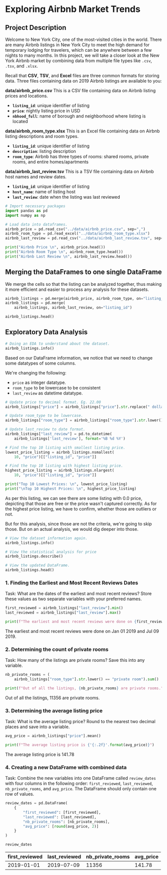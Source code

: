 # **Exploring Airbnb Market Trends**

## **Project Description**

Welcome to New York City, one of the most-visited cities in the world. There are many Airbnb listings in New York City to meet the high demand for temporary lodging for travelers, which can be anywhere between a few nights to many months. In this project, we will take a closer look at the New York Airbnb market by combining data from multiple file types like `.csv`, `.tsv`, and `.xlsx`.

Recall that **CSV**, **TSV**, and **Excel** files are three common formats for storing data. 
Three files containing data on 2019 Airbnb listings are available to you:

**data/airbnb_price.csv**
This is a CSV file containing data on Airbnb listing prices and locations.
- **`listing_id`**: unique identifier of listing
- **`price`**: nightly listing price in USD
- **`nbhood_full`**: name of borough and neighborhood where listing is located

**data/airbnb_room_type.xlsx**
This is an Excel file containing data on Airbnb listing descriptions and room types.
- **`listing_id`**: unique identifier of listing
- **`description`**: listing description
- **`room_type`**: Airbnb has three types of rooms: shared rooms, private rooms, and entire homes/apartments

**data/airbnb_last_review.tsv**
This is a TSV file containing data on Airbnb host names and review dates.
- **`listing_id`**: unique identifier of listing
- **`host_name`**: name of listing host
- **`last_review`**: date when the listing was last reviewed

```py
# Import necessary packages
import pandas as pd
import numpy as np
```

```py
# Load data into dataframes.
airbnb_price = pd.read_csv("../data/airbnb_price.csv", sep=",")
airbnb_room_type = pd.read_excel("../data/airbnb_room_type.xlsx")
airbnb_last_review = pd.read_csv("../data/airbnb_last_review.tsv", sep="\t")

print("Airbnb Price \n", airbnb_price.head())
print("Airbnb Room Type \n", airbnb_room_type.head())
print("Airbnb Last Review \n", airbnb_last_review.head())
```

## Merging the DataFrames to one single DataFrame

We merge the cells so that the listing can be analyzed together, thus making it more efficient and easier to process any analysis for these datasets.

```py
airbnb_listings = pd.merge(airbnb_price, airbnb_room_type, on="listing_id")
airbnb_listings = pd.merge(
    airbnb_listings, airbnb_last_review, on="listing_id")

airbnb_listings.head()
```

## Exploratory Data Analysis

```py
# Doing an EDA to understand about the dataset.
airbnb_listings.info()
```

Based on our DataFrame information, we notice that we need to change some datatypes of some columns. 

We're changing the following: 

* `price` as integer datatype.
* `room_type` to be lowercase to be consistent
* `last_review` as datetime datatype.

```py
# Update price to decimal format. Eg. 22.00
airbnb_listings["price"] = airbnb_listings["price"].str.replace(" dollars", "").astype(int)

# Update room_type to be lowercase.
airbnb_listings["room_type"] = airbnb_listings["room_type"].str.lower()

# Update last_review to date format.
airbnb_listings["last_review"] = pd.to_datetime(
    airbnb_listings['last_review'], format='%B %d %Y')
```
```py
# Find the top 10 listing with smallest listing price.
lowest_price_listing = airbnb_listings.nsmallest(
    10, "price")[["listing_id", "price"]]

# Find the top 10 listing with highest listing price.
highest_price_listing = airbnb_listings.nlargest(
    10, "price")[["listing_id", "price"]]

print("Top 10 Lowest Prices: \n", lowest_price_listing)
print("\nTop 10 Highest Prices: \n", highest_price_listing)
```

As per this listing, we can see there are some listing with 0.0 price, depicting that those are free or the price wasn't captured correctly. As for the highest price listing, we have to confirm, whether those are outliers or not.

But for this analysis, since those are not the criteria, we're going to skip those. But on an actual analysis, we would dig deeper into those.

```py
# View the dataset information again.
airbnb_listings.info()
```

```py
# View the statistical analysis for price
airbnb_listings.describe()
```

```py
# View the updated DataFrame.
airbnb_listings.head()
```

### **1. Finding the Earliest and Most Recent Reviews Dates**

Task: What are the dates of the earliest and most recent reviews? Store these values as two separate variables with your preferred names.

```py
first_reviewed = airbnb_listings["last_review"].min()
last_reviewed = airbnb_listings["last_review"].max()

print(f"The earliest and most recent reviews were done on {first_reviewed.strftime('%b %d %Y')} and {last_reviewed.strftime('%b %d %Y')}.")
```

The earliest and most recent reviews were done on Jan 01 2019 and Jul 09 2019.

### **2. Determining the count of private rooms**

Task: How many of the listings are private rooms? Save this into any variable.

```py
nb_private_rooms = (
    airbnb_listings["room_type"].str.lower() == "private room").sum()

print(f"Out of all the listings, {nb_private_rooms} are private rooms.")
```

Out of all the listings, 11356 are private rooms.

### **3. Determining the average listing price**

Task: What is the average listing price? Round to the nearest two decimal places and save into a variable.

```py
avg_price = airbnb_listings["price"].mean()

print(f"The average listing price is {'{:.2f}'.format(avg_price)}")
```

The average listing price is 141.78

### **4. Creating a new DataFrame with combined data**
    
Task: Combine the new variables into one DataFrame called `review_dates` with four columns in the following order: `first_reviewed`, `last_reviewed`, `nb_private_rooms`, and `avg_price`. The DataFrame should only contain one row of values.

```py
review_dates = pd.DataFrame(
    {
        "first_reviewed": [first_reviewed],
        "last_reviewed": [last_reviewed],
        "nb_private_rooms": [nb_private_rooms],
        "avg_price": [round(avg_price, 2)]
    }
)

review_dates
```

| first_reviewed | last_reviewed | nb_private_rooms | avg_price |
|----------------|---------------|------------------|-----------|
| 2019-01-01     | 2019-07-09    | 11356            | 141.78    |
